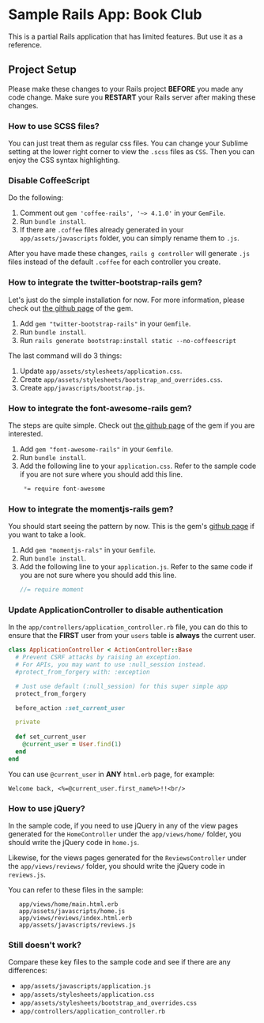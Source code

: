 # Sample Rails App: Book Club

This is a partial Rails application that has limited features. But use it as a reference.

## Project Setup

Please make these changes to your Rails project **BEFORE** you made any code change. Make sure you **RESTART** your Rails server after making these changes.

### How to use SCSS files?

You can just treat them as regular css files. You can change your Sublime setting at the lower right corner to view the `.scss` files as `CSS`. Then you can enjoy the CSS syntax highlighting.

### Disable CoffeeScript

Do the following:
  1. Comment out `gem 'coffee-rails', '~> 4.1.0'` in your `GemFile`.
  1. Run `bundle install`.
  1. If there are `.coffee` files already generated in your `app/assets/javascripts` folder, you can simply rename them to `.js`.

After you have made these changes, `rails g controller` will generate `.js` files instead of the default `.coffee` for each controller you create.

### How to integrate the twitter-bootstrap-rails gem?

Let's just do the simple installation for now. For more information, please check out [the github page](https://github.com/seyhunak/twitter-bootstrap-rails) of the gem.

  1. Add `gem "twitter-bootstrap-rails"` in your `Gemfile`.
  1. Run `bundle install`.
  1. Run `rails generate bootstrap:install static --no-coffeescript`

The last command will do 3 things:
  1. Update `app/assets/stylesheets/application.css`.
  1. Create `app/assets/stylesheets/bootstrap_and_overrides.css`.
  1. Create `app/javascripts/bootstrap.js`.

### How to integrate the font-awesome-rails gem?

The steps are quite simple. Check out [the github page](https://github.com/bokmann/font-awesome-rails) of the gem if you are interested.

  1. Add `gem "font-awesome-rails"` in your `Gemfile`.
  1. Run `bundle install`.
  1. Add the following line to your `application.css`. Refer to the sample code if you are not sure where you should add this line.
     ```css
      *= require font-awesome
     ```

### How to integrate the momentjs-rails gem?

You should start seeing the pattern by now. This is the gem's [github page](https://github.com/derekprior/momentjs-rails) if you want to take a look.

  1. Add `gem "momentjs-rals"` in your `Gemfile`.
  1. Run `bundle install`.
  1. Add the following line to your `application.js`. Refer to the same code if you are not sure where you should add this line.
     ```javascript
     //= require moment
     ```

### Update ApplicationController to disable authentication

In the `app/controllers/application_controller.rb` file, you can do this to ensure that the **FIRST** user from your `users` table is **always** the current user.

```ruby
class ApplicationController < ActionController::Base
  # Prevent CSRF attacks by raising an exception.
  # For APIs, you may want to use :null_session instead.
  #protect_from_forgery with: :exception

  # Just use default (:null_session) for this super simple app
  protect_from_forgery

  before_action :set_current_user

  private
 
  def set_current_user
    @current_user = User.find(1)
  end
end
```

You can use `@current_user` in **ANY** `html.erb` page, for example:
```
Welcome back, <%=@current_user.first_name%>!!<br/>
```

### How to use jQuery?

In the sample code, if you need to use jQuery in any of the view pages generated for the `HomeController` under the `app/views/home/` folder, you should write the jQuery code in `home.js`.

Likewise, for the views pages generated for the `ReviewsController` under the `app/views/reviews/` folder, you should write the jQuery code in `reviews.js`.

You can refer to these files in the sample:
```
   app/views/home/main.html.erb
   app/assets/javascripts/home.js
   app/views/reviews/index.html.erb
   app/assets/javascripts/reviews.js
```


### Still doesn't work?

Compare these key files to the sample code and see if there are any differences:
  - `app/assets/javascripts/application.js`
  - `app/assets/stylesheets/application.css`
  - `app/assets/stylesheets/bootstrap_and_overrides.css`
  - `app/controllers/application_controller.rb`


